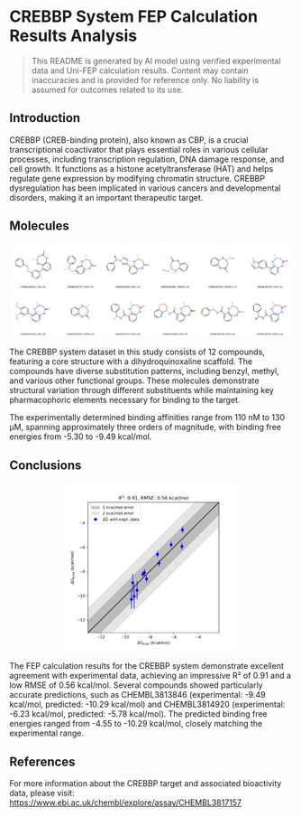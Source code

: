 # CREBBP System FEP Calculation Results Analysis

> This README is generated by AI model using verified experimental data and Uni-FEP calculation results. Content may contain inaccuracies and is provided for reference only. No liability is assumed for outcomes related to its use.

## Introduction

CREBBP (CREB-binding protein), also known as CBP, is a crucial transcriptional coactivator that plays essential roles in various cellular processes, including transcription regulation, DNA damage response, and cell growth. It functions as a histone acetyltransferase (HAT) and helps regulate gene expression by modifying chromatin structure. CREBBP dysregulation has been implicated in various cancers and developmental disorders, making it an important therapeutic target.

## Molecules

![Molecular structures of representative compounds](mol_grid.png)

The CREBBP system dataset in this study consists of 12 compounds, featuring a core structure with a dihydroquinoxaline scaffold. The compounds have diverse substitution patterns, including benzyl, methyl, and various other functional groups. These molecules demonstrate structural variation through different substituents while maintaining key pharmacophoric elements necessary for binding to the target.

The experimentally determined binding affinities range from 110 nM to 130 μM, spanning approximately three orders of magnitude, with binding free energies from -5.30 to -9.49 kcal/mol.

## Conclusions

<p align="center"><img src="result_dG.png" width="300"></p>

The FEP calculation results for the CREBBP system demonstrate excellent agreement with experimental data, achieving an impressive R² of 0.91 and a low RMSE of 0.56 kcal/mol. Several compounds showed particularly accurate predictions, such as CHEMBL3813846 (experimental: -9.49 kcal/mol, predicted: -10.29 kcal/mol) and CHEMBL3814920 (experimental: -6.23 kcal/mol, predicted: -5.78 kcal/mol). The predicted binding free energies ranged from -4.55 to -10.29 kcal/mol, closely matching the experimental range.

## References

For more information about the CREBBP target and associated bioactivity data, please visit:
https://www.ebi.ac.uk/chembl/explore/assay/CHEMBL3817157 
